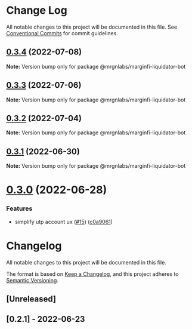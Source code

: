 # Change Log

All notable changes to this project will be documented in this file.
See [Conventional Commits](https://conventionalcommits.org) for commit guidelines.

## [0.3.4](https://github.com/mrgnlabs/marginfi-sdk/compare/@mrgnlabs/marginfi-liquidator-bot@0.3.3...@mrgnlabs/marginfi-liquidator-bot@0.3.4) (2022-07-08)

**Note:** Version bump only for package @mrgnlabs/marginfi-liquidator-bot





## [0.3.3](https://github.com/mrgnlabs/marginfi-sdk/compare/@mrgnlabs/marginfi-liquidator-bot@0.3.2...@mrgnlabs/marginfi-liquidator-bot@0.3.3) (2022-07-06)

**Note:** Version bump only for package @mrgnlabs/marginfi-liquidator-bot





## [0.3.2](https://github.com/mrgnlabs/marginfi-sdk/compare/@mrgnlabs/marginfi-liquidator-bot@0.3.1...@mrgnlabs/marginfi-liquidator-bot@0.3.2) (2022-07-04)

**Note:** Version bump only for package @mrgnlabs/marginfi-liquidator-bot





## [0.3.1](https://github.com/mrgnlabs/marginfi-sdk/compare/@mrgnlabs/marginfi-liquidator-bot@0.3.0...@mrgnlabs/marginfi-liquidator-bot@0.3.1) (2022-06-30)

**Note:** Version bump only for package @mrgnlabs/marginfi-liquidator-bot





# [0.3.0](https://github.com/mrgnlabs/marginfi-sdk/compare/@mrgnlabs/marginfi-liquidator-bot@0.2.1...@mrgnlabs/marginfi-liquidator-bot@0.3.0) (2022-06-28)


### Features

* simplify utp account ux ([#15](https://github.com/mrgnlabs/marginfi-sdk/issues/15)) ([c0a9061](https://github.com/mrgnlabs/marginfi-sdk/commit/c0a9061b089c4c7f9017ba808f375833113a881d))





# Changelog

All notable changes to this project will be documented in this file.

The format is based on [Keep a Changelog](https://keepachangelog.com/en/1.0.0/),
and this project adheres to [Semantic Versioning](https://semver.org/spec/v2.0.0.html).

## [Unreleased]

## [0.2.1] - 2022-06-23
